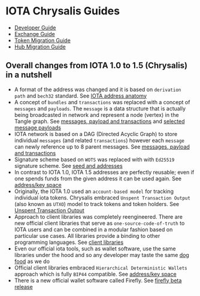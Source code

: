 # IOTA Chrysalis Guides

- [Developer Guide](./dev_guide.md)
- [Exchange Guide](./exchange_guide.md)
- [Token Migration Guide](./token_guide.md)
- [Hub Migration Guide](./hub_guide.md)


## Overall changes from IOTA 1.0 to 1.5 (Chrysalis) in a nutshell
* A format of the address was changed and it is based on `derivation path` and `bech32` standard. See [IOTA address anatomy](./dev_guide.md#iota-15-address-anatomy)
* A concept of `bundles` and `transactions` was replaced with a concept of `messages` and `payloads`. The `message` is a data structure that is actually being broadcasted in network and represent a node (vertex) in the Tangle graph. See [messages, payload and transactions](./dev_guide.md#messages-payload-and-transactions) and [selected message payloads](./dev_guide.md#selected-message-payloads)
* IOTA network is based on a DAG (Directed Acyclic Graph) to store individual `messages` (and related `transactions`) however each `message` can newly reference up to 8 parent messages. See [messages, payload and transactions](./dev_guide.md#messages-payload-and-transactions)
* Signature scheme based on `WOTS` was replaced with with `Ed25519` signature scheme. See [seed and addresses](./dev_guide.md#seed-and-addresses)
* In contrast to IOTA 1.0, IOTA 1.5 addresses are perfectly reusable;  even if one spends funds from the given address it can be used again. See [address/key space](./dev_guide.md#addresskey-space)
* Originally, the IOTA 1.0 used an `account-based model` for tracking individual iota tokens. Chrysalis embraced `Unspent Transaction Output` (also known as `UTXO`) model to track tokens and token holders. See [Unspent Transaction Output](./dev_guide.md#unspent-transaction-output-utxo)
* Approach to client libraries was completely reengineered. There are new official client libraries that serve as `one-source-code-of-truth` to IOTA users and can be combined in a modular fashion based on particular use cases. All libraries provide a binding to other programming languages. See [client libraries](../libraries/overview.md)
* Even our official iota tools, such as wallet software, use the same libraries under the hood and so any developer may taste the same [dog food](https://en.wikipedia.org/wiki/Eating_your_own_dog_food) as we do
* Official client libraries embraced `Hierarchical Deterministic Wallets` approach which is fully `BIP44` compatible. See [address/key space](./dev_guide.md#addresskey-space)
* There is a new official wallet software called Firefly. See [firefly beta release](https://blog.iota.org/firefly-beta-release/)
